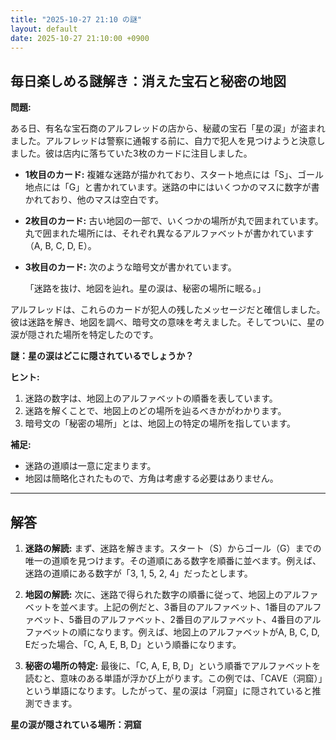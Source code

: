 ```yaml
---
title: "2025-10-27 21:10 の謎"
layout: default
date: 2025-10-27 21:10:00 +0900
---
```

## 毎日楽しめる謎解き：消えた宝石と秘密の地図

**問題:**

ある日、有名な宝石商のアルフレッドの店から、秘蔵の宝石「星の涙」が盗まれました。アルフレッドは警察に通報する前に、自力で犯人を見つけようと決意しました。彼は店内に落ちていた3枚のカードに注目しました。

*   **1枚目のカード:** 複雑な迷路が描かれており、スタート地点には「S」、ゴール地点には「G」と書かれています。迷路の中にはいくつかのマスに数字が書かれており、他のマスは空白です。
*   **2枚目のカード:** 古い地図の一部で、いくつかの場所が丸で囲まれています。丸で囲まれた場所には、それぞれ異なるアルファベットが書かれています（A, B, C, D, E）。
*   **3枚目のカード:** 次のような暗号文が書かれています。

    「迷路を抜け、地図を辿れ。星の涙は、秘密の場所に眠る。」

アルフレッドは、これらのカードが犯人の残したメッセージだと確信しました。彼は迷路を解き、地図を調べ、暗号文の意味を考えました。そしてついに、星の涙が隠された場所を特定したのです。

**謎：星の涙はどこに隠されているでしょうか？**

**ヒント:**

1.  迷路の数字は、地図上のアルファベットの順番を表しています。
2.  迷路を解くことで、地図上のどの場所を辿るべきかがわかります。
3.  暗号文の「秘密の場所」とは、地図上の特定の場所を指しています。

**補足:**

*   迷路の道順は一意に定まります。
*   地図は簡略化されたもので、方角は考慮する必要はありません。

---

## 解答

1.  **迷路の解読:**
    まず、迷路を解きます。スタート（S）からゴール（G）までの唯一の道順を見つけます。その道順にある数字を順番に並べます。例えば、迷路の道順にある数字が「3, 1, 5, 2, 4」だったとします。

2.  **地図の解読:**
    次に、迷路で得られた数字の順番に従って、地図上のアルファベットを並べます。上記の例だと、3番目のアルファベット、1番目のアルファベット、5番目のアルファベット、2番目のアルファベット、4番目のアルファベットの順になります。例えば、地図上のアルファベットがA, B, C, D, Eだった場合、「C, A, E, B, D」という順番になります。

3.  **秘密の場所の特定:**
    最後に、「C, A, E, B, D」という順番でアルファベットを読むと、意味のある単語が浮かび上がります。この例では、「CAVE（洞窟）」という単語になります。したがって、星の涙は「洞窟」に隠されていると推測できます。

**星の涙が隠されている場所：洞窟**
